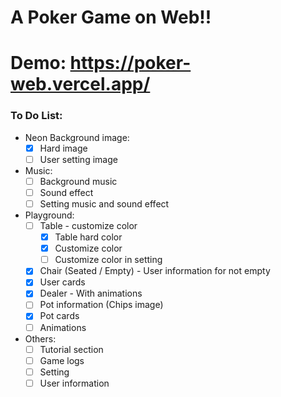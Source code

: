 # A Poker Game on Web!!
# Demo: https://poker-web.vercel.app/

### To Do List:

* Neon Background image:
  * [x]  Hard image
  * [ ]  User setting image
* Music:
  * [ ]  Background music
  * [ ]  Sound effect
  * [ ]  Setting music and sound effect
* Playground:
  * [ ] Table - customize color
    * [x] Table hard color
    * [x] Customize color
    * [ ] Customize color in setting
  * [x] Chair (Seated / Empty) - User information for not empty
  * [x] User cards
  * [x] Dealer - With animations
  * [ ] Pot information (Chips image)
  * [x] Pot cards
  * [ ] Animations
* Others:
  * [ ]  Tutorial section
  * [ ]  Game logs
  * [ ]  Setting
  * [ ]  User information